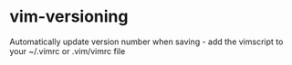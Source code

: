 # vim-versioning
Automatically update version number when saving - add the vimscript to your ~/.vimrc or .vim/vimrc file
